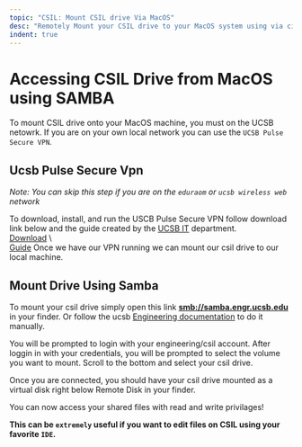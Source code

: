 ```yaml
---
topic: "CSIL: Mount CSIL drive Via MacOS"
desc: "Remotely Mount your CSIL drive to your MacOS system using via cifs/smb using SAMBA"
indent: true
---
```


# Accessing CSIL Drive from MacOS using SAMBA

To mount CSIL drive onto your MacOS machine, you must on the UCSB netowrk. If you are on your own local network you can use the `UCSB Pulse Secure VPN`. 

## Ucsb Pulse Secure Vpn
*Note: You can skip this step if you are on the `eduraom` or `ucsb wireless web` network*

To download, install, and run the USCB Pulse Secure VPN  follow download link below and the guide created by the [UCSB IT](https://www.it.ucsb.edu/) department. \
[Download](https://ucsb.app.box.com/v/vpn-mac) \  
[Guide](https://www.it.ucsb.edu/pulse-secure-vpn-client-mac-os)
Once we have our VPN running we can mount our csil drive to our local machine.


## Mount Drive Using Samba
To mount your csil drive simply open this link **[smb://samba.engr.ucsb.edu](smb://samba.engr.ucsb.edu)** in your finder. 
Or follow the ucsb [Engineering documentation](https://doc.engr.ucsb.edu/pages/viewpage.action?pageId=3342386) to do it manually. 

You will be prompted to login with your engineering/csil account. 
After loggin in with your credentials, you will be prompted to select the volume you want to mount. Scroll to the bottom and select your csil drive.

Once you are connected, you should have your csil drive mounted as a virtual disk right below Remote Disk in your finder. 

You can now access your shared files with read and write privilages!

**This can be `extremely` useful if you want to edit files on CSIL using your favorite `IDE`.**

